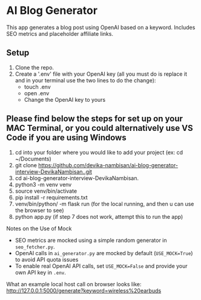 # AI Blog Generator

This app generates a blog post using OpenAI based on a keyword. Includes SEO metrics and placeholder affiliate links.

## Setup

1. Clone the repo.
2. Create a '.env' file with your OpenAI key (all you must do is replace it and in your terminal use the two lines to do the change):
   - touch .env
   - open .env
   - Change the OpenAI key to yours

## Please find below the steps for set up on your MAC Terminal, or you could alternatively use VS Code if you are using Windows

1. cd into your folder where you would like to add your project (ex: cd ~/Documents)
2. git clone https://github.com/devika-nambisan/ai-blog-generator-interview-DevikaNambisan..git
3. cd ai-blog-generator-interview-DevikaNambisan.
4. python3 -m venv venv
5. source venv/bin/activate
6. pip install -r requirements.txt
7. venv/bin/python/ -m flask run (for the local running, and then u can use the browser to see)
8. python app.py (if step 7 does not work, attempt this to run the app)

Notes on the Use of Mock

- SEO metrics are mocked using a simple random generator in `seo_fetcher.py`.
- OpenAI calls in `ai_generator.py` are mocked by default (`USE_MOCK=True`) to avoid API quota issues
- To enable real OpenAI API calls, set `USE_MOCK=False` and provide your own API key in `.env`.

What an example local host call on browser looks like: http://127.0.0.1:5000/generate?keyword=wireless%20earbuds
